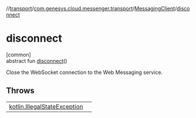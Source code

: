 //[transport](../../../index.md)/[com.genesys.cloud.messenger.transport](../index.md)/[MessagingClient](index.md)/[disconnect](disconnect.md)

# disconnect

[common]\
abstract fun [disconnect](disconnect.md)()

Close the WebSocket connection to the Web Messaging service.

## Throws

| | |
|---|---|
| [kotlin.IllegalStateException](https://kotlinlang.org/api/latest/jvm/stdlib/kotlin/-illegal-state-exception/index.html) |  |
